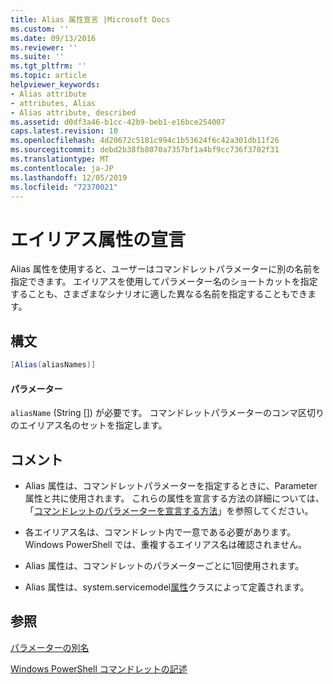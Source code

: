```yaml
---
title: Alias 属性宣言 |Microsoft Docs
ms.custom: ''
ms.date: 09/13/2016
ms.reviewer: ''
ms.suite: ''
ms.tgt_pltfrm: ''
ms.topic: article
helpviewer_keywords:
- Alias attribute
- attributes, Alias
- Alias attribute, described
ms.assetid: d0df3a46-b1cc-42b9-beb1-e16bce254007
caps.latest.revision: 10
ms.openlocfilehash: 4d20672c5181c994c1b53624f6c42a301db11f26
ms.sourcegitcommit: debd2b38fb8070a7357bf1a4bf9cc736f3702f31
ms.translationtype: MT
ms.contentlocale: ja-JP
ms.lasthandoff: 12/05/2019
ms.locfileid: "72370021"
---
```

# <a name="alias-attribute-declaration"></a>エイリアス属性の宣言

Alias 属性を使用すると、ユーザーはコマンドレットパラメーターに別の名前を指定できます。 エイリアスを使用してパラメーター名のショートカットを指定することも、さまざまなシナリオに適した異なる名前を指定することもできます。

## <a name="syntax"></a>構文

```csharp
[Alias(aliasNames)]
```

#### <a name="parameters"></a>パラメーター

`aliasName` (String []) が必要です。 コマンドレットパラメーターのコンマ区切りのエイリアス名のセットを指定します。

## <a name="remarks"></a>コメント

- Alias 属性は、コマンドレットパラメーターを指定するときに、Parameter 属性と共に使用されます。 これらの属性を宣言する方法の詳細については、「[コマンドレットのパラメーターを宣言する方法](./how-to-declare-cmdlet-parameters.md)」を参照してください。

- 各エイリアス名は、コマンドレット内で一意である必要があります。 Windows PowerShell では、重複するエイリアス名は確認されません。

- Alias 属性は、コマンドレットのパラメーターごとに1回使用されます。

- Alias 属性は、system.servicemodel[属性](/dotnet/api/System.Management.Automation.AliasAttribute)クラスによって定義されます。

## <a name="see-also"></a>参照

[パラメーターの別名](./parameter-aliases.md)

[Windows PowerShell コマンドレットの記述](./writing-a-windows-powershell-cmdlet.md)
